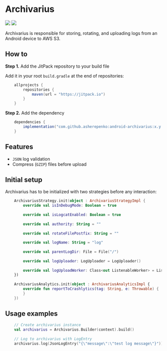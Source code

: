 # Archivarius

[![](https://jitci.com/gh/asherepenko/android-archivarius/svg)](https://jitci.com/gh/asherepenko/android-archivarius)
[![](https://jitpack.io/v/asherepenko/android-archivarius.svg)](https://jitpack.io/#asherepenko/android-archivarius) 

Archivarius is responsible for storing, rotating, and uploading logs from an Android device to AWS S3.

## How to

**Step 1.** Add the JitPack repository to your build file

Add it in your root `build.gradle` at the end of repositories:

```groovy
    allprojects {
        repositories {
            maven(url = "https://jitpack.io")
        }
    }
```

**Step 2.** Add the dependency

```groovy
    dependencies {
        implementation("com.github.asherepenko:android-archivarius:x.y.z")
    }
```

## Features

- `JSON` log validation
- Compress (`GZIP`) files before upload

## Initial setup

Archivarius has to be initialized with two strategies before any interaction:

```kotlin
    ArchivariusStrategy.init(object : ArchivariusStrategyImpl {
        override val isInDebugMode: Boolean = true
    
        override val isLogcatEnabled: Boolean = true
    
        override val authority: String = ""
    
        override val rotateFilePostfix: String = ""
    
        override val logName: String = "log"
    
        override val parentLogDir: File = File("/")
    
        override val logUploader: LogUploader = LogUploader()
    
        override val logUploadWorker: Class<out ListenableWorker> = ListenableWorker::class.java
    })
    
    ArchivariusAnalytics.init(object : ArchivariusAnalyticsImpl {
        override fun reportToCrashlytics(tag: String, e: Throwable) {
        }
    })
```

## Usage examples

```kotlin
    // Create archivarius instance
    val archivarius = Archivarius.Builder(context).build()
    
    // Log to archivarius with LogEntry
    archivarius.log(JsonLogEntry("{\"message\":\"test log message\"}"))
```

